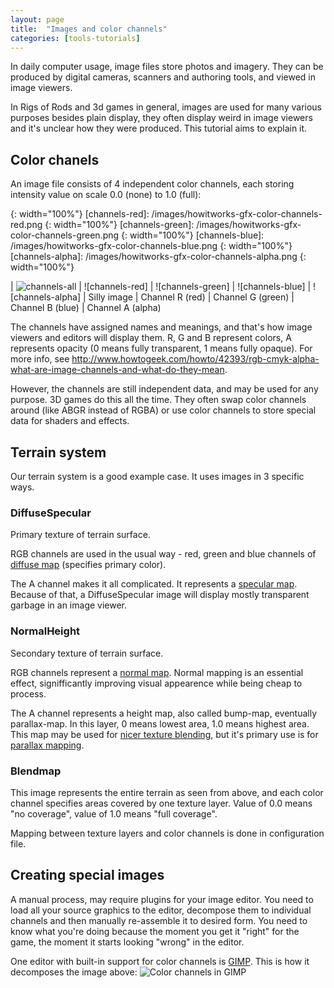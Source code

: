 ```yaml
---
layout: page
title:  "Images and color channels"
categories: [tools-tutorials]
---
```


In daily computer usage, image files store photos and imagery. They can be produced by digital cameras, scanners and authoring tools, and viewed in image viewers.

In Rigs of Rods and 3d games in general, images are used for many various purposes besides plain display, they often display weird in image viewers and it's unclear how they were produced. This tutorial aims to explain it.

## Color chanels

An image file consists of 4 independent color channels, each storing intensity value on scale 0.0 (none) to 1.0 (full):

[channels-all]:   /images/howitworks-gfx-color-channels-all.png
{: width="100%"}
[channels-red]:   /images/howitworks-gfx-color-channels-red.png
{: width="100%"}
[channels-green]: /images/howitworks-gfx-color-channels-green.png
{: width="100%"}
[channels-blue]:  /images/howitworks-gfx-color-channels-blue.png
{: width="100%"}
[channels-alpha]: /images/howitworks-gfx-color-channels-alpha.png
{: width="100%"}

| ![channels-all] | ![channels-red] | ![channels-green] | ![channels-blue] | ![channels-alpha]
| Silly image     | Channel R (red) | Channel G (green) | Channel B (blue) | Channel A (alpha)

The channels have assigned names and meanings, and that's how image viewers and editors will display them. R, G and B represent colors, A represents opacity (0 means fully transparent, 1 means fully opaque). For more info, see <http://www.howtogeek.com/howto/42393/rgb-cmyk-alpha-what-are-image-channels-and-what-do-they-mean>.

However, the channels are still independent data, and may be used for any purpose. 3D games do this all the time. They often swap color channels around (like ABGR instead of RGBA) or use color channels to store special data for shaders and effects.

## Terrain system

Our terrain system is a good example case. It uses images in 3 specific ways.

### DiffuseSpecular

Primary texture of terrain surface.

RGB channels are used in the usual way - red, green and blue channels of [diffuse map](http://wiki.splashdamage.com/index.php/Basic_Texture_Overview#Diffuse_Maps) (specifies primary color).

The A channel makes it all complicated. It represents a [specular map](http://wiki.splashdamage.com/index.php/Basic_Texture_Overview#Specular_Maps). Because of that, a DiffuseSpecular image will display mostly transparent garbage in an image viewer.

### NormalHeight

Secondary texture of terrain surface.

RGB channels represent a [normal map](http://wiki.polycount.com/wiki/Normal_map). Normal mapping is an essential effect, signifficantly improving visual appearence while being cheap to process.

The A channel represents a height map, also called bump-map, eventually parallax-map. In this layer, 0 means lowest area, 1.0 means highest area. This map may be used for [nicer texture blending](https://www.garagegames.com/community/forums/viewthread/134634), but it's primary use is for [parallax mapping](http://wiki.polycount.com/wiki/Parallax_Map).

### Blendmap

This image represents the entire terrain as seen from above, and each color channel specifies areas covered by one texture layer. Value of 0.0 means "no coverage", value of 1.0 means "full coverage".

Mapping between texture layers and color channels is done in configuration file.

## Creating special images

A manual process, may require plugins for your image editor. You need to load all your source graphics to the editor, decompose them to individual channels and then manually re-assemble it to desired form. You need to know what you're doing because the moment you get it "right" for the game, the moment it starts looking "wrong" in the editor.

One editor with built-in support for color channels is [GIMP](http://www.gimp.org/). This is how it decomposes the image above:
![Color channels in GIMP](/images/gimp-image-color-channels.png)

